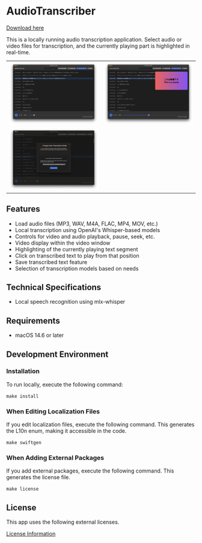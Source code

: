 # AudioTranscriber

[Download here](https://github.com/0eta0/audio-transcriber/releases/download/v1.0.0/audio-transcriber.macos.zip)

This is a locally running audio transcription application. Select audio or video files for transcription, and the currently playing part is highlighted in real-time.

|||
|---|---|
|![Model Selection](docs/image3.webp)|![File Selection](docs/image2.webp)|
|![Transcription](docs/image1.webp)||

## Features

- Load audio files (MP3, WAV, M4A, FLAC, MP4, MOV, etc.)
- Local transcription using OpenAI's Whisper-based models
- Controls for video and audio playback, pause, seek, etc.
- Video display within the video window
- Highlighting of the currently playing text segment
- Click on transcribed text to play from that position
- Save transcribed text feature
- Selection of transcription models based on needs

## Technical Specifications

- Local speech recognition using mlx-whisper

## Requirements

- macOS 14.6 or later

## Development Environment

### Installation

To run locally, execute the following command:

```
make install
```

### When Editing Localization Files

If you edit localization files, execute the following command.
This generates the L10n enum, making it accessible in the code.

```
make swiftgen
```

### When Adding External Packages

If you add external packages, execute the following command.
This generates the license file.

```
make license
```

## License

This app uses the following external licenses.

[License Information](./AudioTranscriber/Resources/licenses.md)
